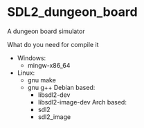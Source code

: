 # SDL2_dungeon_board
A dungeon board simulator 

What do you need for compile it
* Windows:
  - mingw-x86_64
* Linux:
  - gnu make
  - gnu g++
  Debian based:
    - libsdl2-dev
    - libsdl2-image-dev
  Arch based:
    - sdl2
    - sdl2_image
